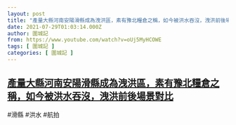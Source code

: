 ```yaml
---
layout: post
title: "產量大縣河南安陽滑縣成為洩洪區，素有豫北糧倉之稱，如今被洪水吞沒，洩洪前後場景對比"
date: 2021-07-29T01:03:14.000Z
author: 圍城記
from: https://www.youtube.com/watch?v=oUj5MyHCOWE
tags: [ 圍城記 ]
categories: [ 圍城記 ]
---
```

<!--1627520594000-->
[產量大縣河南安陽滑縣成為洩洪區，素有豫北糧倉之稱，如今被洪水吞沒，洩洪前後場景對比](https://www.youtube.com/watch?v=oUj5MyHCOWE)
------

<div>
#滑縣 #洪水 #航拍
</div>
